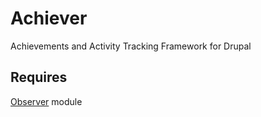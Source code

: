 # Achiever

Achievements and Activity Tracking Framework for Drupal

## Requires
[Observer](http://github.com/devuo/observer) module
